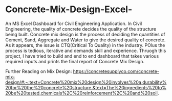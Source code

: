 # Concrete-Mix-Design-Excel-
An MS Excel Dashboard for Civil Engineering Application. In Civil Engineering, the quality of concrete decides the quality of the structure being built. Concrete mix design is the process of deciding the quantities of Cement, Sand, Aggregate and Water to give the desired quality of concrete. As it appears, the issue is CTQ(Critical To Quality) in the industry. POlus the process is tedious, iterative and demands skill and experience. Thruogh this project, I have tried to build and end to end dashboard that takes various required inputs and prints the final report of Concrete Mix Design. 

Further Reading on Mix Design: https://concretesupplyco.com/concrete-mix-design/#:~:text=Concrete%20mix%20design%20involves%20a,durability%20for%20the%20concrete%20structure.&text=The%20ingredients%20to%20be%20tested,chemicals%2C%20reinforcement%2C%20and%20soil.
